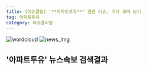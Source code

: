 ```yaml
---
title: (이슈클립) '**아파트투유**' 관련 이슈, 기사 모아 보기
tag: 아파트투유
category: 이슈클리핑
---
```

![wordcloud](https://s3.ap-northeast-2.amazonaws.com/lyrics101-wordcloud/2018-10-01-1538365563.png)
![news_img](https://user-images.githubusercontent.com/42597476/44507050-1206f400-a6e4-11e8-8d98-7ffbfebb353f.png)
## **'**아파트투유**'** 뉴스속보 검색결과

